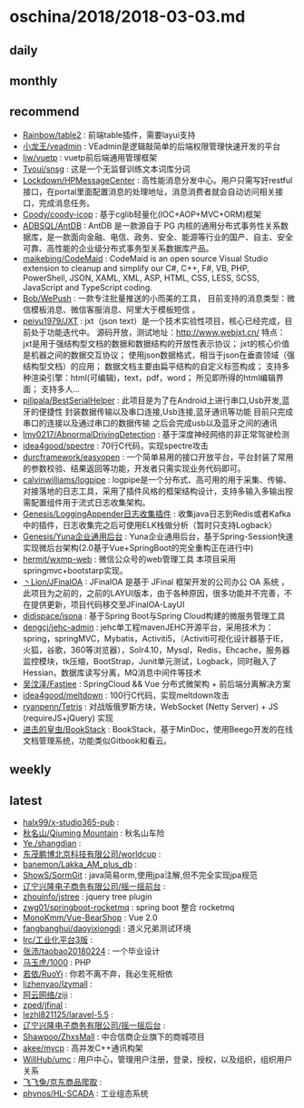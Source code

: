 # oschina/2018/2018-03-03.md



## daily



## monthly



## recommend

- [Rainbow/table2](http://git.oschina.net/Ray3390/table2) : 前端table插件，需要layui支持
- [小龙王/veadmin](http://git.oschina.net/haigle/veadmin) : VEadmin是逻辑敲简单的后端权限管理快速开发的平台
- [ljw/vuetp](http://git.oschina.net/qq342855144/vuetp) : vuetp前后端通用管理框架
- [Tyoui/snsg](http://git.oschina.net/tyoui/snsg) : 这是一个无监督训练文本词库分词
- [Lockdown/HPMessageCenter](http://git.oschina.net/dugukuangshao/HPMessageCenter) : 高性能消息分发中心。用户只需写好restful接口，在portal里面配置消息的处理地址，消息消费者就会自动访问相关接口，完成消息任务。
- [Coody/coody-icop](http://git.oschina.net/coodyer/coody-icop) : 基于cglib轻量化(IOC+AOP+MVC+ORM)框架
- [ADBSQL/AntDB](http://git.oschina.net/adbsql/antdb) : AntDB 是一款源自于 PG 内核的通用分布式事务性关系数据库，是一款面向金融、电信、政务、安全、能源等行业的国产、自主、安全可靠、高性能的企业级分布式事务型关系数据库产品。
- [maikebing/CodeMaid](http://git.oschina.net/maikebing/codemaid) : CodeMaid is an open source Visual Studio extension to cleanup and simplify our C#, C++, F#, VB, PHP, PowerShell, JSON, XAML, XML, ASP, HTML, CSS, LESS, SCSS, JavaScript and TypeScript coding.
- [Bob/WePush](http://git.oschina.net/zhoubochina/WePush) : 一款专注批量推送的小而美的工具， 目前支持的消息类型：微信模板消息、微信客服消息、阿里大于模板短信 。
- [peiyu1979/JXT](http://git.oschina.net/peiyu1979/JXT) : jxt（json text）是一个技术实验性项目，核心已经完成，目前处于功能迭代中。 源码开放，测试地址：http://www.webjxt.cn/ 特点： jxt是用于强结构型文档的数据和数据结构的开放性表示协议； jxt的核心价值是机器之间的数据交互协议； 使用json数据格式，相当于json在垂直领域（强结构型文档）的应用； 数据文档主要由扁平结构的自定义标签构成； 支持多种渲染引擎：html(可编辑)，text，pdf，word； 所见即所得的html编辑界面； 支持多人...
- [pilipala/BestSerialHelper](http://git.oschina.net/hejinjin/BestSerialHelper) : 此项目是为了在Android上进行串口,Usb开发,蓝牙的便捷性 封装数据传输以及串口连接,Usb连接,蓝牙通讯等功能 目前只完成串口的连接以及通过串口的数据传输 之后会完成usb以及蓝牙之间的通讯
- [lmy0217/AbnormalDrivingDetection](http://git.oschina.net/lmy0217/AbnormalDrivingDetection) : 基于深度神经网络的非正常驾驶检测
- [idea4good/spectre](http://git.oschina.net/idea4good/spectre) : 70行C代码，实现spectre攻击
- [durcframework/easyopen](http://git.oschina.net/durcframework/easyopen) : 一个简单易用的接口开放平台，平台封装了常用的参数校验、结果返回等功能，开发者只需实现业务代码即可。
- [calvinwilliams/logpipe](http://git.oschina.net/calvinwilliams/logpipe) : logpipe是一个分布式、高可用的用于采集、传输、对接落地的日志工具，采用了插件风格的框架结构设计，支持多输入多输出按需配置组件用于流式日志收集架构。
- [Genesis/LoggingAppender日志收集插件](http://git.oschina.net/jxttian/LoggingAppender) : 收集java日志到Redis或者Kafka中的插件，日志收集完之后可使用ELK栈做分析（暂时只支持Logback）
- [Genesis/Yuna企业通用后台](http://git.oschina.net/jxttian/Yuna) : Yuna企业通用后台，基于Spring-Session快速实现微后台架构(2.0基于Vue+SpringBoot的完全重构正在进行中)
- [hermit/wxmp-web](http://git.oschina.net/qingfengtaizi/wxmp) : 微信公众号的web管理工具 本项目采用springmvc+bootstarp实现。
- [丶Lion/JFinalOA](http://git.oschina.net/glorylion/JFinalOA) : JFinalOA 是基于 JFinal 框架开发的公司办公 OA 系统 ， 此项目为之前的，之前的LAYUI版本，由于各种原因，很多功能并不完善，不在提供更新，项目代码移交至JFinalOA-LayUI
- [didispace/isona](http://git.oschina.net/didispace/isona) : 基于Spring Boot与Spring Cloud构建的微服务管理工具
- [dengcj/jehc-admin](http://git.oschina.net/jehc/jehc-admin) : jehc单工程mavenJEHC开源平台，采用技术为：spring，springMVC，Mybatis，Activiti5，（Activiti可视化设计器基于IE，火狐，谷歌，360等浏览器），Solr4.10，Mysql，Redis，Ehcache，服务器监控模块，tk压缩，BootStrap，Junit单元测试，Logback，同时融入了Hessian，数据库读写分离，MQ消息中间件等技术
- [吴汶泽/Fastjee](http://git.oschina.net/wuwenze/Fastjee) : SpringCloud && Vue 分布式微架构 + 前后端分离解决方案
- [idea4good/meltdown](http://git.oschina.net/idea4good/meltdown) : 100行C代码，实现meltdown攻击
- [ryanpenn/Tetris](http://git.oschina.net/ryanpenn/Tetris) : 对战版俄罗斯方块，WebSocket (Netty Server) + JS (requireJS+jQuery) 实现
- [进击的皇虫/BookStack](http://git.oschina.net/truthhun/BookStack) : BookStack，基于MinDoc，使用Beego开发的在线文档管理系统，功能类似Gitbook和看云。


## weekly



## latest

- [halx99/x-studio365-pub](http://git.oschina.net/halx99/x-studio365-pub) : 
- [秋名山/Qiuming Mountain](http://git.oschina.net/qiu_famous_mountain/Qiuming-Mountain) : 秋名山车险
- [Ye./shangdian](http://git.oschina.net/YeCKUN/shangdian) : 
- [东茂鹏博北京科技有限公司/worldcup](http://git.oschina.net/dmpb/worldcup) : 
- [banemon/Lakka_AM_plus_db](http://git.oschina.net/banemon/Lakka_AM_plus_db) : 
- [ShowS/SormGit](http://git.oschina.net/parken/SormGit) : java简易orm,使用jpa注解,但不完全实现jpa规范
- [辽宁兴隆电子商务有限公司/摇一摇前台](http://git.oschina.net/xlec_admin/shake_the_backstage) : 
- [zhouinfo/jstree](http://git.oschina.net/zhoufox/jstree) : jquery tree plugin
- [zwg01/springboot-rocketmq](http://git.oschina.net/zhaowg3/springboot-rocketmq) : spring boot 整合 rocketmq
- [MonoKmm/Vue-BearShop](http://git.oschina.net/monokmm/Vue-BearShop) : Vue 2.0
- [fangbanghui/daoyixiongdi](http://git.oschina.net/fangbanghui/daoyixiongdi) : 道义兄弟测试环境
- [Irc/工业化平台3版](http://git.oschina.net/Irckwk/GongYeHuaPingTai3Ban) : 
- [张沛/taobao20180224](http://git.oschina.net/zhang-pei/taobao20180224) : 一个毕业设计
- [马玉虎/1000](http://git.oschina.net/mayuhu/1000) : PHP
- [若依/RuoYi](http://git.oschina.net/y_project/RuoYi) : 你若不离不弃，我必生死相依
- [lizhenyao/lzymall](http://git.oschina.net/lizhenyao/lzymall) : 
- [阿云网络/ziji](http://git.oschina.net/ayunvip/ziji) : 
- [zped/jfinal](http://git.oschina.net/zped/jfinal) : 
- [lezhl821125/laravel-5.5](http://git.oschina.net/lezhl821125/laravel-5.5) : 
- [辽宁兴隆电子商务有限公司/摇一摇后台](http://git.oschina.net/xlec_admin/shake_the_front_desk) : 
- [Shawpoo/ZhxsMall](http://git.oschina.net/Shawpoo/ZhxsMall) : 中合信商企业旗下的商城项目
- [akee/mycp](http://git.oschina.net/akee/mycp) : 高并发C++通讯构架
- [WillHub/umc](http://git.oschina.net/willhub/umc) : 用户中心，管理用户注册，登录，授权，以及组织，组织用户关系
- [飞飞兔/京东商品爬取](http://git.oschina.net/FeiFeiTu123/jingdong_commodity_crawling) : 
- [phynos/HL-SCADA](http://git.oschina.net/phynos/HL-SCADA) : 工业组态系统
